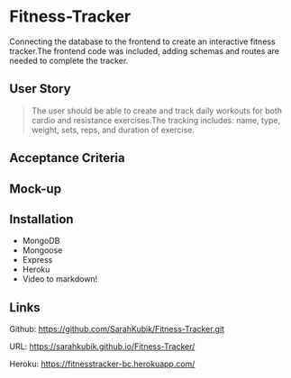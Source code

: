 # Fitness-Tracker

Connecting the database to the frontend to create an interactive fitness tracker.The frontend code was included, adding schemas and routes are needed to complete the tracker.

## User Story

> The user should be able to create and track daily workouts for both cardio and resistance exercises.The tracking includes: name, type, weight, sets, reps, and duration of exercise.

## Acceptance Criteria

>

## Mock-up

## Installation

* MongoDB
* Mongoose
* Express
* Heroku
* Video to markdown!

## Links

Github: <https://github.com/SarahKubik/Fitness-Tracker.git>

URL: <https://sarahkubik.github.io/Fitness-Tracker/>

Heroku: <https://fitnesstracker-bc.herokuapp.com/>

